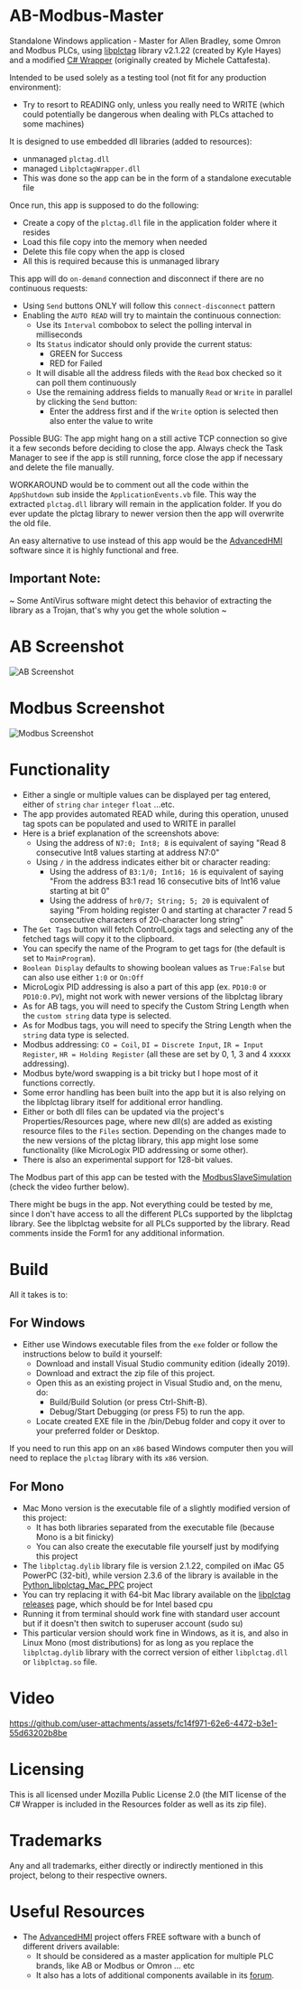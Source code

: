 # AB-Modbus-Master
Standalone Windows application - Master for Allen Bradley, some Omron and Modbus PLCs, using [libplctag](https://github.com/libplctag/libplctag) library v2.1.22 (created by Kyle Hayes) and a modified [C# Wrapper](https://github.com/mesta1/libplctag-csharp) (originally created by Michele Cattafesta).

Intended to be used solely as a testing tool (not fit for any production environment):
- Try to resort to READING only, unless you really need to WRITE (which could potentially be dangerous when dealing with PLCs attached to some machines)

It is designed to use embedded dll libraries (added to resources):
- unmanaged `plctag.dll`
- managed `LibplctagWrapper.dll`
- This was done so the app can be in the form of a standalone executable file

Once run, this app is supposed to do the following:
- Create a copy of the `plctag.dll` file in the application folder where it resides
- Load this file copy into the memory when needed
- Delete this file copy when the app is closed
- All this is required because this is unmanaged library

This app will do `on-demand` connection and disconnect if there are no continuous requests:
- Using `Send` buttons ONLY will follow this `connect-disconnect` pattern
- Enabling the `AUTO READ` will try to maintain the continuous connection:
  - Use its `Interval` combobox to select the polling interval in milliseconds
  - Its `Status` indicator should only provide the current status:
    - GREEN for Success
    - RED for Failed
  - It will disable all the address fileds with the `Read` box checked so it can poll them continuously
  - Use the remaining address fields to manually `Read` or `Write` in parallel by clicking the `Send` button:
    - Enter the address first and if the `Write` option is selected then also enter the value to write

Possible BUG: The app might hang on a still active TCP connection so give it a few seconds before deciding to close the app.
Always check the Task Manager to see if the app is still running, force close the app if necessary and delete the file manually.

WORKAROUND would be to comment out all the code within the `AppShutdown` sub inside the `ApplicationEvents.vb` file. This way the extracted `plctag.dll` library will remain in the application folder. If you do ever update the plctag library to newer version then the app will overwrite the old file.

An easy alternative to use instead of this app would be the [AdvancedHMI](https://www.advancedhmi.com/) software since it is highly functional and free.

## Important Note:
~ Some AntiVirus software might detect this behavior of extracting the library as a Trojan, that's why you get the whole solution ~

# AB Screenshot

![AB Screenshot](screenshots/AB%20&%20Modbus%20Master%20(AB).png?raw=true)

# Modbus Screenshot

![Modbus Screenshot](screenshots/AB%20&%20Modbus%20Master%20(Modbus).png?raw=true)

# Functionality
- Either a single or multiple values can be displayed per tag entered, either of `string` `char` `integer` `float` ...etc.
- The app provides automated READ while, during this operation, unused tag spots can be populated and used to WRITE in parallel
- Here is a brief explanation of the screenshots above:
  - Using the address of `N7:0; Int8; 8` is equivalent of saying "Read 8 consecutive Int8 values starting at address N7:0"
  - Using `/` in the address indicates either bit or character reading:
    - Using the address of `B3:1/0; Int16; 16` is equivalent of saying "From the address B3:1 read 16 consecutive bits of Int16 value starting at bit 0"
    - Using the address of `hr0/7; String; 5; 20` is equivalent of saying "From holding register 0 and starting at character 7 read 5 consecutive characters of 20-character long string"
- The `Get Tags` button will fetch ControlLogix tags and selecting any of the fetched tags will copy it to the clipboard.
- You can specify the name of the Program to get tags for (the default is set to `MainProgram`).
- `Boolean Display` defaults to showing boolean values as `True:False` but can also use either `1:0` or `On:Off`
- MicroLogix PID addressing is also a part of this app (ex. `PD10:0` or `PD10:0.PV`), might not work with newer versions of the libplctag library
- As for AB tags, you will need to specify the Custom String Length when the `custom string` data type is selected.
- As for Modbus tags, you will need to specify the String Length when the `string` data type is selected.
- Modbus addressing: `CO = Coil`, `DI = Discrete Input`, `IR = Input Register`, `HR = Holding Register` (all these are set by 0, 1, 3 and 4 xxxxx addressing).
- Modbus byte/word swapping is a bit tricky but I hope most of it functions correctly.
- Some error handling has been built into the app but it is also relying on the libplctag library itself for additional error handling.
- Either or both dll files can be updated via the project's Properties/Resources page, where new dll(s) are added as existing resource files to the `Files` section. Depending on the changes made to the new versions of the plctag library, this app might lose some functionality (like MicroLogix PID addressing or some other).
- There is also an experimental support for 128-bit values.

The Modbus part of this app can be tested with the [ModbusSlaveSimulation](https://github.com/GitHubDragonFly/ModbusSlaveSimulation) (check the video further below).

There might be bugs in the app. Not everything could be tested by me, since I don't have access to all the different PLCs supported by the libplctag library. See the libplctag website for all PLCs supported by the library. Read comments inside the Form1 for any additional information.

# Build

All it takes is to:

## For Windows

- Either use Windows executable files from the `exe` folder or follow the instructions below to build it yourself:
  - Download and install Visual Studio community edition (ideally 2019).
  - Download and extract the zip file of this project.
  - Open this as an existing project in Visual Studio and, on the menu, do:
    - Build/Build Solution (or press Ctrl-Shift-B).
    - Debug/Start Debugging (or press F5) to run the app.
  - Locate created EXE file in the /bin/Debug folder and copy it over to your preferred folder or Desktop.

If you need to run this app on an `x86` based Windows computer then you will need to replace the `plctag` library with its `x86` version.

## For Mono

- Mac Mono version is the executable file of a slightly modified version of this project:
  - It has both libraries separated from the executable file (because Mono is a bit finicky)
  - You can also create the executable file yourself just by modifying this project
- The `libplctag.dylib` library file is version 2.1.22, compiled on iMac G5 PowerPC (32-bit), while version 2.3.6 of the library is available in the [Python_libplctag_Mac_PPC](https://github.com/GitHubDragonFly/Python_libplctag_Mac_PPC) project
- You can try replacing it with 64-bit Mac library available on the [libplctag releases](https://github.com/libplctag/libplctag/releases) page, which should be for Intel based cpu
- Running it from terminal should work fine with standard user account but if it doesn't then switch to superuser account (sudo su)
- This particular version should work fine in Windows, as it is, and also in Linux Mono (most distributions) for as long as you replace the `libplctag.dylib` library with the correct version of either `libplctag.dll` or `libplctag.so` file.

# Video

https://github.com/user-attachments/assets/fc14f971-62e6-4472-b3e1-55d63202b8be

# Licensing
This is all licensed under Mozilla Public License 2.0 (the MIT license of the C# Wrapper is included in the Resources folder as well as its zip file).

# Trademarks
Any and all trademarks, either directly or indirectly mentioned in this project, belong to their respective owners.

# Useful Resources
- The [AdvancedHMI](https://www.advancedhmi.com) project offers FREE software with a bunch of different drivers available:
  - It should be considered as a master application for multiple PLC brands, like AB or Modbus or Omron ... etc
  - It also has a lots of additional components available in its [forum](https://www.advancedhmi.com/forum/).
